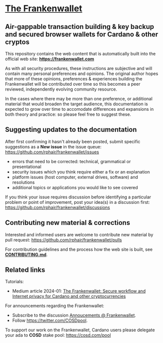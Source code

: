 # [The Frankenwallet](https://frankenwallet.com)

## Air-gappable transaction building & key backup and secured browser wallets for Cardano & other cryptos

This repository contains the web content that is automatically built into the official web site: **https://frankenwallet.com**

As with all security procedures, these instructions are subjective and will contain many personal preferences and opinions.  The original author hopes that more of these opinions, preferences & experiences building the Frankenwallet will be contributed over time so this becomes a peer reviewed, independently evolving community resource.

In the cases where there may be more than one preference, or additional material that would broaden the target audience, this documentation is expected to grow over time to accomodate differences and expansions in both theory and practice: so please feel free to suggest these.

## Suggesting updates to the documentation

After first confirming it hasn't already been posted, submit specific suggestions as a **New issue** in the issue queue: https://github.com/rphair/frankenwallet/issues
* errors that need to be corrected: technical, grammatical or presentational
* security issues which you think require either a fix or an explanation
* platform issues (host computer, external drives, software) and resolutions
* additional topics or applications you would like to see covered

If you think your issue requires discussion before identifying a particular problem or point of improvement, post your idea(s) in a discussion first: https://github.com/rphair/frankenwallet/discussions

## Contributing new material & corrections

Interested and informed users are welcome to contribute new material by pull request: https://github.com/rphair/frankenwallet/pulls

For contribution guidelines and the process how the web site is built, see **[CONTRIBUTING.md](CONTRIBUTING.md)**.

## Related links

Tutorials:
* Medium article 2024-01: [The Frankenwallet: Secure workflow and Internet privacy for Cardano and other cryptocurrencies](https://rxphair.medium.com/frankenwallet-secure-private-crypto-workflow-505b841ef23b)

For announcements regarding the Frankenwallet:
* Subscribe to the discussion [Annoucements @ Frankenwallet](https://github.com/rphair/frankenwallet/discussions/1).
* Follow https://twitter.com/COSDpool.

To support our work on the Frankenwallet, Cardano users please delegate your ada to **COSD** stake pool: https://cosd.com/pool
